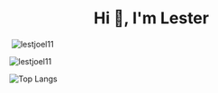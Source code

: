 <h1 align="center">Hi 👋, I'm Lester</h1>



<p>&nbsp;<img align="center" src="https://github-readme-stats.vercel.app/api?username=lestjoel11&count_private=true&show_icons=true&locale=en" alt="lestjoel11" /></p>

<p><img align="center" src="https://github-readme-streak-stats.herokuapp.com/?user=lestjoel11&" alt="lestjoel11" /></p>

![Top Langs](https://github-readme-stats.vercel.app/api/top-langs/?username=lestjoel11&layout=compact)
